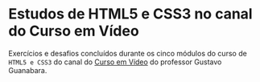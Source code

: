 # Estudos de HTML5 e CSS3 no canal do Curso em Vídeo
Exercícios e desafios concluídos durante os cinco módulos do curso de `HTML5 e CSS3` do canal do [Curso em Vídeo](https://www.youtube.com/c/CursoemV%C3%ADdeo) do professor Gustavo Guanabara.
